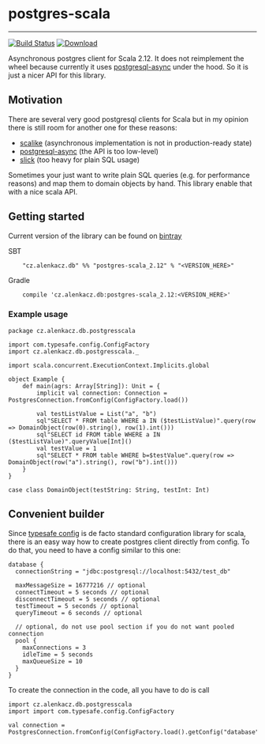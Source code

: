 # postgres-scala
---------------------

[![Build Status](https://travis-ci.org/alenkacz/postgres-scala.svg)](https://travis-ci.org/alenkacz/postgres-scala) [ ![Download](https://api.bintray.com/packages/alenkacz/maven/postgres-scala_2.12/images/download.svg) ](https://bintray.com/alenkacz/maven/postgres-scala_2.12/_latestVersion)

Asynchronous postgres client for Scala 2.12. It does not reimplement the wheel because currently it uses [postgresql-async](https://github.com/mauricio/postgresql-async) under the hood. So it is just a nicer API for this library.

## Motivation
There are several very good postgresql clients for Scala but in my opinion there is still room for another one for these reasons:
- [scalike](https://github.com/scalikejdbc/scalikejdbc) (asynchronous implementation is not in production-ready state)
- [postgresql-async](https://github.com/mauricio/postgresql-async) (the API is too low-level)
- [slick](https://github.com/slick/slick) (too heavy for plain SQL usage)

Sometimes your just want to write plain SQL queries (e.g. for performance reasons) and map them to domain objects by hand. This library enable that with a nice scala API.

## Getting started
Current version of the library can be found on [bintray](https://bintray.com/alenkacz/maven/postgres-scala_2.12/_latestVersion)

SBT
```
	"cz.alenkacz.db" %% "postgres-scala_2.12" % "<VERSION_HERE>"
```
Gradle
```
	compile 'cz.alenkacz.db:postgres-scala_2.12:<VERSION_HERE>'
```

### Example usage
	package cz.alenkacz.db.postgresscala

	import com.typesafe.config.ConfigFactory
	import cz.alenkacz.db.postgresscala._

	import scala.concurrent.ExecutionContext.Implicits.global

	object Example {
		def main(agrs: Array[String]): Unit = {
			implicit val connection: Connection = PostgresConnection.fromConfig(ConfigFactory.load())

			val testListValue = List("a", "b")
			sql"SELECT * FROM table WHERE a IN ($testListValue)".query(row => DomainObject(row(0).string(), row(1).int()))
			sql"SELECT id FROM table WHERE a IN ($testListValue)".queryValue[Int]()
			val testValue = 1
			sql"SELECT * FROM table WHERE b=$testValue".query(row => DomainObject(row("a").string(), row("b").int()))
		}
	}

    case class DomainObject(testString: String, testInt: Int)

## Convenient builder
Since [typesafe config](https://github.com/typesafehub/config) is de facto standard configuration library for scala, there is an easy way how to create postgres client directly from config. To do that, you need to have a config similar to this one:
 
	database {
      connectionString = "jdbc:postgresql://localhost:5432/test_db"
    
      maxMessageSize = 16777216 // optional
      connectTimeout = 5 seconds // optional
      disconnectTimeout = 5 seconds // optional
      testTimeout = 5 seconds // optional
      queryTimeout = 6 seconds // optional
    
      // optional, do not use pool section if you do not want pooled connection
      pool {
        maxConnections = 3
        idleTime = 5 seconds
        maxQueueSize = 10
      }
    }

To create the connection in the code, all you have to do is call

	import cz.alenkacz.db.postgresscala
	import import com.typesafe.config.ConfigFactory
	
	val connection = PostgresConnection.fromConfig(ConfigFactory.load().getConfig("database"))
